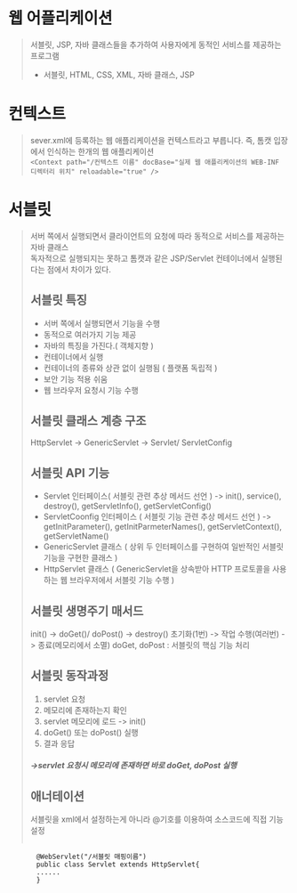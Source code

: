 # 웹 어플리케이션
> 서블릿, JSP, 자바 클래스들을 추가하여 사용자에게 동적인 서비스를 제공하는 프로그램
> * 서블릿, HTML, CSS, XML, 자바 클래스, JSP

# 컨텍스트
> sever.xml에 등록하는 웹 애플리케이션을 컨텍스트라고 부릅니다. 즉, 톰캣 입장에서 인식하는 한개의 웹 애플리케이션   
`
<Context path="/컨텍스트 이름"
           docBase="실제 웹 애플리케이션의 WEB-INF 디렉터리 위치"
           reloadable="true" />
`
# 서블릿
> 서버 쪽에서 실행되면서 클라이언트의 요청에 따라 동적으로 서비스를 제공하는 자바 클래스   
> 독자적으로 실행되지는 못하고 톰캣과 같은 JSP/Servlet 컨테이너에서 실행된다는 점에서 차이가 있다.
> ## 서블릿 특징
> * 서버 쪽에서 실행되면서 기능을 수행
> * 동적으로 여러가지 기능 제공
> * 자바의 특징을 가진다.( 객체지향 )
> * 컨테이너에서 실행
> * 컨테이너의 종류와 상관 없이 실행됨 ( 플랫폼 독립적 )
> * 보안 기능 적용 쉬움
> * 웹 브라우저 요청시 기능 수행
> ## 서블릿 클래스 계층 구조
> HttpServlet -> GenericServlet -> Servlet/ ServletConfig
> ## 서블릿 API 기능
> * Servlet 인터페이스( 서블릿 관련 추상 메서드 선언 ) -> init(), service(), destroy(), getServletInfo(), getServletConfig()
> * ServletCoonfig 인터페이스 ( 서블릿 기능 관련 추상 메서드 선언 ) -> getInitParameter(), getInitParmeterNames(), getServletContext(), getServletName()
> * GenericServlet 클래스 ( 상위 두 인터페이스를 구현하여 일반적인 서블릿 기능을 구현한 클래스 )
> * HttpServlet 클래스 ( GenericServlet을 상속받아 HTTP 프로토콜을 사용하는 웹 브라우저에서 서블릿 기능 수행 )
> ## 서블릿 생명주기 매서드
> init() -> doGet()/ doPost() -> destroy()
> 초기화(1번) -> 작업 수행(여러번) -> 종료(메모리에서 소멸)
> doGet, doPost : 서블릿의 핵심 기능 처리
> ## 서블릿 동작과정
> 1. servlet 요청
> 2. 메모리에 존재하는지 확인
> 3. servlet 메모리에 로드 -> init()
> 4. doGet() 또는 doPost() 실행
> 5. 결과 응답
> #####  ->servlet 요청시 메모리에 존재하면 바로 doGet, doPost 실행
> ## 애너테이션
> 서블릿을 xml에서 설정하는게 아니라 @기호를 이용하여 소스코드에 직접 기능 설정
> ```java
           @WebServlet("/서블릿 매핑이름")
           public class Servlet extends HttpServlet{
           ......
           }
> ```

